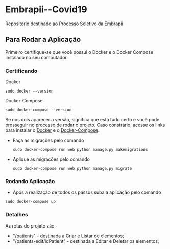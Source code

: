 # Embrapii--Covid19
Repositorio destinado ao Processo Seletivo da Embrapii

## Para Rodar a Aplicação

Primeiro certifique-se que você possui o Docker e o Docker Compose instalado no seu computador.

### Certificando
Docker
```
sudo docker --version
```

Docker-Compose
```
sudo docker-compose --version
```

Se nos dois aparecer a versão, significa que está tudo certo e você pode prosseguir no processo de rodar o projeto.
Caso constrário, acesse os links para instalar o [Docker](https://docs.docker.com/install/) e o [Docker-Compose](https://docs.docker.com/compose/install/).

- Faça as migrações pelo comando

  `sudo docker-compose run web python manage.py makemigrations`

- Aplique as migrações pelo comando

  `sudo docker-compose run web python manage.py migrate`

### Rodando Aplicação

  - Após a realização de todos os passos suba a aplicação pelo comando

  `sudo docker-compose up`
  
### Detalhes 
  
  As rotas do projeto são:
  
  - "/patients" - destinada a Criar e Listar de elementos;
  - "/patients-edit/idPatient" - destinada a Editar e Deletar os elementos;
  

